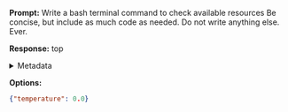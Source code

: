 **Prompt:**
Write a bash terminal command to check available resources
Be concise, but include as much code as needed. Do not write anything else. Ever.


**Response:**
top

<details><summary>Metadata</summary>

- Duration: 581 ms
- Datetime: 2023-11-10T22:03:35.882176
- Model: gpt-3.5-turbo-0613

</details>

**Options:**
```json
{"temperature": 0.0}
```

